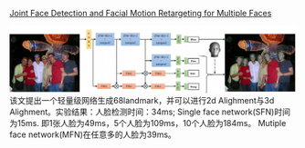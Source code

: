 
[Joint Face Detection and Facial Motion Retargeting for Multiple Faces](https://arxiv.org/abs/1902.10744)

![image](https://github.com/renchenliang/daily-paper-computer-vision/blob/master/face%20recognition/image/QQ%E5%9B%BE%E7%89%8720190612152651.png)
  该文提出一个轻量级网络生成68landmark，并可以进行2d Alighment与3d Alighment。实验结果：人脸检测时间：34ms; Single face network(SFN)时间为15ms. 即1张人脸为49ms，5个人脸为109ms，10个人脸为184ms。  Mutiple face network(MFN)在任意多的人脸为39ms。
